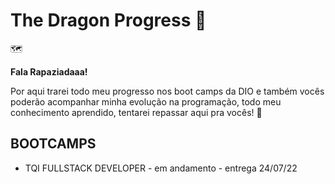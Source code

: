# The Dragon Progress :dragon_face:

:world_map:

**Fala Rapaziadaaa!**

Por aqui trarei todo meu progresso nos boot camps da DIO e também vocês poderão acompanhar minha evolução na programação, todo meu conhecimento aprendido, tentarei repassar aqui pra vocês! :pray:

## BOOTCAMPS

- TQI FULLSTACK DEVELOPER - em andamento - entrega 24/07/22




